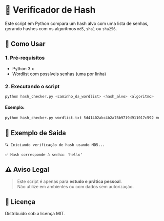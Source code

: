 # 🔐 Verificador de Hash

Este script em Python compara um hash alvo com uma lista de senhas, gerando hashes com os algoritmos `md5`, `sha1` ou `sha256`.

## 🚀 Como Usar

### 1. Pré-requisitos

- Python 3.x
- Wordlist com possíveis senhas (uma por linha)

### 2. Executando o script

```bash
python hash_checker.py <caminho_da_wordlist> <hash_alvo> <algoritmo>
```

#### Exemplo:

```bash
python hash_checker.py wordlist.txt 5d41402abc4b2a76b9719d911017c592 md5
```

## 📌 Exemplo de Saída

```
🔍 Iniciando verificação de hash usando MD5...

✅ Hash corresponde à senha: 'hello'
```

## ⚠️ Aviso Legal

> Este script é apenas para **estudo e prática pessoal**.  
> Não utilize em ambientes ou com dados sem autorização.

## 📄 Licença

Distribuído sob a licença MIT.
